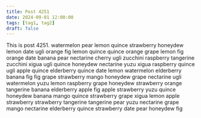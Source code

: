 ```yaml
---
title: Post 4251
date: 2024-09-01 12:00:00
tags: [tag1, tag2]
draft: false
---
```

This is post 4251.
watermelon
pear
lemon
quince
strawberry
honeydew
lemon
date
ugli
orange
fig
lemon
quince
quince
orange
grape
lemon
fig
orange
date
banana
pear
nectarine
cherry
ugli
zucchini
raspberry
tangerine
zucchini
xigua
ugli
quince
honeydew
nectarine
yuzu
xigua
raspberry
quince
ugli
apple
quince
elderberry
quince
date
lemon
watermelon
elderberry
banana
fig
fig
grape
strawberry
mango
honeydew
grape
nectarine
ugli
watermelon
yuzu
lemon
raspberry
grape
honeydew
strawberry
orange
tangerine
banana
elderberry
apple
fig
apple
strawberry
yuzu
quince
honeydew
banana
mango
quince
strawberry
grape
xigua
lemon
apple
strawberry
strawberry
tangerine
tangerine
pear
yuzu
nectarine
grape
mango
nectarine
elderberry
quince
strawberry
date
pear
honeydew
fig
